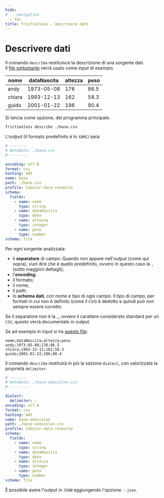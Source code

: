```yaml
---
hide:
#  - navigation
  - toc
title: frictionless - descrivere dati
---
```


# Descrivere dati

Il comando `describe` restituisce la descrizione di una sorgente dati.<br>
Il [file sottostante](../miller/risorse/base.csv) verrà usato come *input* di esempio.


| nome | dataNascita | altezza | peso |
| --- | --- | --- | --- |
| andy | 1973-05-08 | 176 | 86.5 |
| chiara | 1993-12-13 | 162 | 58.3 |
| guido | 2001-01-22 | 196 | 90.4 |

Si lancia come opzione, del programma principale:

```bash
frictionless describe ./base.csv
```

L'*output* (il formato predefinito è lo `YAML`) sarà:

```yaml
# --------
# metadata: ./base.csv
# --------

encoding: utf-8
format: csv
hashing: md5
name: base
path: ./base.csv
profile: tabular-data-resource
schema:
  fields:
    - name: nome
      type: string
    - name: dataNascita
      type: date
    - name: altezza
      type: integer
    - name: peso
      type: number
scheme: file
```

Per ogni sorgente analizzata:

  - il **separatore** di campo. Quando non appare nell'output (come qui sopra), vuol dire che è quello predefinito, ovvero in questo caso la `,` (sotto maggiori dettagli);
  - l'**_encoding_**;
  - il formato;
  - il nome;
  - il *path*;
  - lo **schema dati**, con nome e tipo di ogni campo. Il tipo di campo, per formati in cui non è definito (come il `CSV`) è dedotto e quindi può non sempre essere corretto.


Se il separatore non è la `,`, ovvero il carattere considerato standard per un `CSV`, questo verrà documentato in output.

Se ad esempio in input si ha [questo file](../miller/risorse/base-semicolon.csv):

``` title="base-semicolon.csv"
nome;dataNascita;altezza;peso
andy;1973-05-08;176;86.5
chiara;1993-12-13;162;58.3
guido;2001-01-22;196;90.4
```

Il comando `describe` restituirà in più la sezione `dialect`, con valorizzata la proprietà `delimiter`:

``` yml hl_lines="5 6"
# --------
# metadata: ./base-semicolon.csv
# --------

dialect:
  delimiter: ;
encoding: utf-8
format: csv
hashing: md5
name: base-semicolon
path: ./base-semicolon.csv
profile: tabular-data-resource
schema:
  fields:
    - name: nome
      type: string
    - name: dataNascita
      type: date
    - name: altezza
      type: integer
    - name: peso
      type: number
scheme: file
```

È possibile avere l'output in `JSON` aggiungendo l'opzione `--json`.
